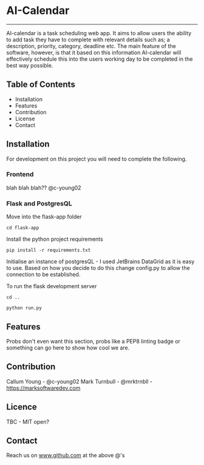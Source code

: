 # AI-Calendar

---
AI-calendar is a task scheduling web app. It aims to allow users the ability to add task they
have to complete with relevant details such as; a description, priority, category, deadline etc.
The main feature of the software, however, is that it based on this information AI-calendar will
effectively schedule this into the users working day to be completed in the best way possible.

## Table of Contents
* Installation
* Features
* Contribution
* License
* Contact

## Installation
For development on this project you will need to complete the following.

### Frontend
blah blah blah?? @c-young02

### Flask and PostgresQL
Move into the flask-app folder

``cd flask-app``

Install the python project requirements

``pip install -r requirements.txt``

Initialise an instance of postgresQL - I used JetBrains DataGrid as it is easy to use. Based on how 
you decide to do this change config.py to allow the connection to be established.

To run the flask development server

``cd ..``

``python run.py``

## Features
Probs don't even want this section, probs like a PEP8 linting badge or something can
go here to show how cool we are.

## Contribution
Callum Young - @c-young02
Mark Turnbull - @mrktrnbll - https://marksoftwaredev.com

## Licence
TBC - MIT open?

## Contact
Reach us on www.github.com at the above @'s